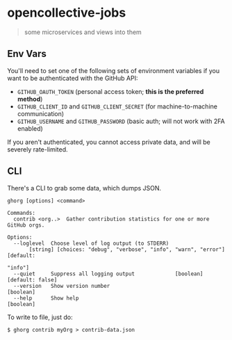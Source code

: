 # opencollective-jobs

> some microservices and views into them

## Env Vars

You'll need to set one of the following sets of environment variables if you want to be authenticated with the GitHub API:

- `GITHUB_OAUTH_TOKEN` (personal access token; **this is the preferred method**)
- `GITHUB_CLIENT_ID` and `GITHUB_CLIENT_SECRET` (for machine-to-machine communication)
- `GITHUB_USERNAME` and `GITHUB_PASSWORD` (basic auth; will not work with 2FA enabled)

If you aren't authenticated, you cannot access private data, and will be severely rate-limited. 

## CLI

There's a CLI to grab some data, which dumps JSON.

```
ghorg [options] <command>

Commands:
  contrib <org..>  Gather contribution statistics for one or more GitHub orgs.

Options:
  --loglevel  Choose level of log output (to STDERR)
       [string] [choices: "debug", "verbose", "info", "warn", "error"] [default:
                                                                         "info"]
  --quiet     Suppress all logging output             [boolean] [default: false]
  --version   Show version number                                      [boolean]
  --help      Show help                                                [boolean]
```

To write to file, just do:

```shell
$ ghorg contrib myOrg > contrib-data.json
```
